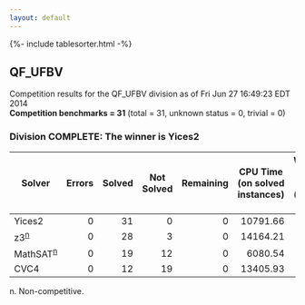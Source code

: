 ```yaml
---
layout: default
---
```

{%- include tablesorter.html -%}

## QF_UFBV



Competition results for the QF_UFBV division as of Fri Jun 27 16:49:23 EDT 2014
<br/>**Competition benchmarks = 31** (total = 31, unknown status = 0, trivial = 0)

### Division COMPLETE: The winner is Yices2



<table id="sequential" class="result sorted">
<thead>
<tr>
<th class="center">Solver</th><th class="center">Errors</th>
<th class="center">Solved</th>
<th class="center">Not Solved</th>
<th class="center">Remaining</th>
<th class="center">CPU Time (on solved instances)</th>
<th class="center">Weighted Medal Score (weight =  1.491)</th>
</tr>
</thead>
<tr>
<td>Yices2</td>
<td align="right">0</td>
<td align="right">31</td>
<td align="right">0</td>
<td align="right">0</td>
<td align="right">  10791.66</td>
<td align="right"> 1.491</td>
</tr>
<tr>
<td><span class="non-competing-grey">z3<sup><a href="#fn">n</a></sup></span></td>
<td align="right">0</td>
<td align="right">28</td>
<td align="right">3</td>
<td align="right">0</td>
<td align="right">  14164.21</td>
<td align="right"> 1.217</td>
</tr>
<tr>
<td><span class="non-competing-grey">MathSAT<sup><a href="#fn">n</a></sup></span></td>
<td align="right">0</td>
<td align="right">19</td>
<td align="right">12</td>
<td align="right">0</td>
<td align="right">   6080.54</td>
<td align="right"> 0.560</td>
</tr>
<tr>
<td>CVC4</td>
<td align="right">0</td>
<td align="right">12</td>
<td align="right">19</td>
<td align="right">0</td>
<td align="right">  13405.93</td>
<td align="right"> 0.223</td>
</tr>
</table>

<span id="fn"> n. Non-competitive.</span>
